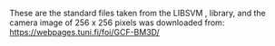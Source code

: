 These are the standard files taken from the LIBSVM , library, and the camera image of 256 x 256 pixels was downloaded from:  https://webpages.tuni.fi/foi/GCF-BM3D/
